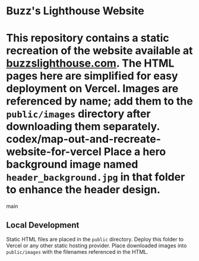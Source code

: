 # Buzz's Lighthouse Website

This repository contains a static recreation of the website available at [buzzslighthouse.com](https://www.buzzslighthouse.com/). The HTML pages here are simplified for easy deployment on Vercel. Images are referenced by name; add them to the `public/images` directory after downloading them separately.
codex/map-out-and-recreate-website-for-vercel
Place a hero background image named `header_background.jpg` in that folder to enhance the header design.
=======
 main


## Local Development

Static HTML files are placed in the `public` directory. Deploy this folder to Vercel or any other static hosting provider. Place downloaded images into `public/images` with the filenames referenced in the HTML.

